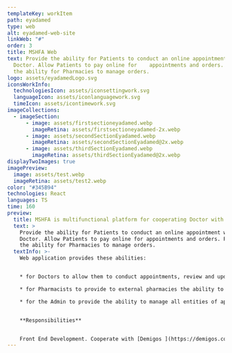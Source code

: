 ```yaml
---
templateKey: workItem
path: eyadamed
type: web
alt: eyadamed-web-site
linkWeb: "#"
order: 3
title: MSHFA Web
text: Provide the ability for Patients to conduct an online appointment with a
  Doctor. Allow Patients to pay online for    appointments and orders. Provide
  the ability for Pharmacies to manage orders.
logo: assets/eyadamedLogo.svg
iconsWorkInfo:
  technologiesIcon: assets/iconsettingwork.svg
  languageIcon: assets/iconlanguagework.svg
  timeIcon: assets/icontimework.svg
imageCollections:
  - imageSection:
      - image: assets/firstsectioneyadamed.webp
        imageRetina: assets/firstsectioneyadamed-2x.webp
      - image: assets/secondSectionEyadamed.webp
        imageRetina: assets/secondSectionEyadamed@2x.webp
      - image: assets/thirdSectionEyadamed.webp
        imageRetina: assets/thirdSectionEyadamed@2x.webp
displayTwoImages: true
imagePreview:
  image: assets/test.webp
  imageRetina: assets/test2.webp
color: "#345B94"
technologies: React
languages: TS
time: 160
preview:
  title: MSHFA is multifunctional platform for cooperating Doctor with Patient
  text: >
    Provide the ability for Patients to conduct an online appointment with a
    Doctor. Allow Patients to pay online for appointments and orders. Provide
    the ability for Pharmacies to manage orders. 
  textInfo: >-
    Web application provides these abilities:


    * for Doctors to allow them to conduct appointments, review and update medical records for Patients.

    * for Pharmacists to provide to external pharmacies the ability to manage orders received from Patients via the app.

    * for the Admin to provide the ability to manage all entities of apps (Patients, Doctors, Pharmacists, Appointments, Orders, etc.). 


    **Responsibilities** 


    Front End Development. Cooperate with [Demigos ](https://demigos.com/)worked on creating new web site.
---
```

